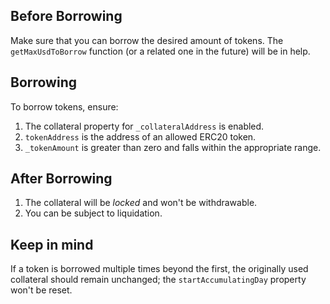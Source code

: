 ## Before Borrowing

Make sure that you can borrow the desired amount of tokens. The `getMaxUsdToBorrow` function (or a related one in the future) will be in help.

## Borrowing

To borrow tokens, ensure:

1. The collateral property for `_collateralAddress` is enabled.
2. `tokenAddress` is the address of an allowed ERC20 token.
3. `_tokenAmount` is greater than zero and falls within the appropriate range.

## After Borrowing

1. The collateral will be _locked_ and won't be withdrawable.
2. You can be subject to liquidation.

## Keep in mind

If a token is borrowed multiple times beyond the first, the originally used collateral should remain unchanged; the `startAccumulatingDay` property won't be reset.
